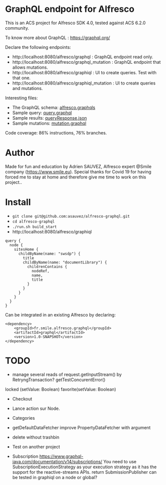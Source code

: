 # GraphQL endpoint for Alfresco

This is an ACS project for Alfresco SDK 4.0, tested against ACS 6.2.0 community.

To know more about GraphQL : https://graphql.org/

Declare the following endpoints:
- http://localhost:8080/alfresco/graphql : GraphQL endpoint read only.
- http://localhost:8080/alfresco/graphql_mutation : GraphQL endpoint that allows mutations.
- http://localhost:8080/alfresco/graphiql : UI to create queries. Test with that one.
- http://localhost:8080/alfresco/graphiql_mutation : UI to create queries and mutations.

Interesting files:
- The GraphQL schema:  [alfresco.graphqls](src/main/resources/alfresco/module/graphql/alfresco.graphqls)
- Sample query: [query.graphql](src/test/resources/query.graphql)
- Sample results: [queryResponse.json](src/test/resources/queryResponse.json)
- Sample mutations: [mutation.graphql](src/test/resources/mutation.graphql)

Code coverage: 86% instructions, 76% branches.

# Author

Made for fun and education by Adrien SAUVEZ, Alfresco expert @Smile company (https://www.smile.eu).
Special thanks for Covid 19 for having forced me to stay at home and therefore give me time to work on this project..

# Install

- `git clone git@github.com:asauvez/alfresco-graphql.git`
- `cd alfresco-graphql`
- `./run.sh build_start`
- http://localhost:8080/alfresco/graphiql
```
query {
  node {
    sitesHome {
      childByName(name: "swsdp") {
        title
        childByName(name: "documentLibrary") {
          childrenContains {
            nodeRef,
            name,
            title
          }
        }
      }
    }
  }
}
```

Can be integrated in an existing Alfresco by declaring:
```
<dependency>
	<groupId>fr.smile.alfresco.graphql</groupId>
	<artifactId>graphql</artifactId>
	<version>1.0-SNAPSHOT</version>
</dependency>
```



# TODO
- manage several reads of request.getInputStream() by RetryngTransaction?
	getTestConcurentError()

locked (setValue: Boolean)
favorite(setValue: Boolean)
	
- Checkout
- Lance action sur Node. 
- Categories

- getDefaultDataFetcher
	improve PropertyDataFetcher with argument

- delete without trashbin
- Test on another project
- Subscription
	https://www.graphql-java.com/documentation/v14/subscriptions/
		You need to use SubscriptionExecutionStrategy as your execution strategy as it has the support for the reactive-streams APIs.
	return SubmissionPublisher
	can be tested in graphiql
	on a node or global?

